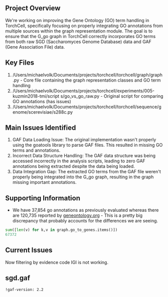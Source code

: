 ## Project Overview

We're working on improving the Gene Ontology (GO) term handling in TorchCell,
specifically focusing on properly integrating GO annotations from multiple sources
within the graph representation module. The goal is to ensure that the G_go graph in
TorchCell correctly incorporates GO terms from both raw SGD (Saccharomyces Genome
Database) data and GAF (Gene Association File) data.

## Key Files

1. /Users/michaelvolk/Documents/projects/torchcell/torchcell/graph/graph.py - Core file
containing the graph representation classes and GO term handling
2. /Users/michaelvolk/Documents/projects/torchcell/experiments/005-kuzmin2018-tmi/script
s/go_vs_go_raw.py - Original script for comparing GO annotations (has issues)
3. /Users/michaelvolk/Documents/projects/torchcell/torchcell/sequence/genome/scerevisiae/s288c.py

## Main Issues Identified

1. GAF Data Loading Issue: The original implementation wasn't properly using the goatools library to parse GAF files. This resulted in missing GO terms and annotations.
2. Incorrect Data Structure Handling: The GAF data structure was being accessed incorrectly in the analysis scripts, leading to zero GAF annotations being extracted
despite the data being loaded.
3. Data Integration Gap: The extracted GO terms from the GAF file weren't properly being integrated into the G_go graph, resulting in the graph missing important annotations.

## Supporting Information

- We have 37,854 go annotations as previously evaluated whereas there are 120,735 reported by [geneontology.org](https://current.geneontology.org/products/pages/downloads.html) - This is a pretty big discrepancy that probably accounts for the differences we are seeing.

```python
sum([len(v) for k,v in graph.go_to_genes.items()])
67372
```

## Current Issues

Now filtering by evidence code IGI is not working. 


## sgd.gaf

```bash
!gaf-version: 2.2